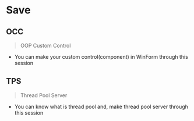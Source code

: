 # Save

## OCC
> OOP Custom Control
- You can make your custom control(component) in WinForm through this session 

## TPS
> Thread Pool Server
- You can know what is thread pool and, make thread pool server through this session
